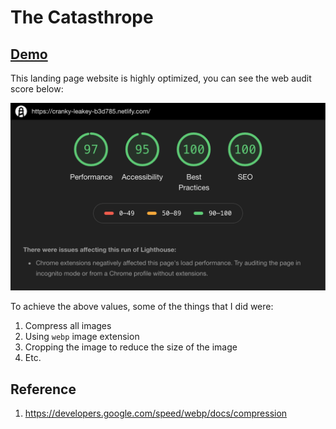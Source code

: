 # The Catasthrope

## [Demo](https://cranky-leakey-b3d785.netlify.com)

This landing page website is highly optimized, you can see the web audit score below:

![Image of Audit](audit.png)

To achieve the above values, some of the things that I did were:

1. Compress all images
2. Using `webp` image extension
3. Cropping the image to reduce the size of the image
4. Etc.

## Reference

1. https://developers.google.com/speed/webp/docs/compression
